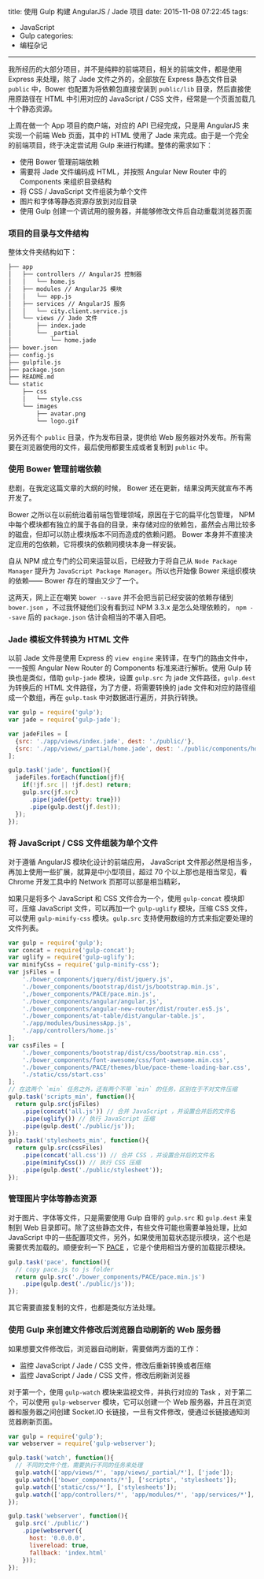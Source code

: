 title: 使用 Gulp 构建 AngularJS / Jade 项目
date: 2015-11-08 07:22:45
tags:
  - JavaScript
  - Gulp
categories:
  - 编程杂记
---

我所经历的大部分项目，并不是纯粹的前端项目，相关的前端文件，都是使用 Express 来处理，除了 Jade 文件之外的，全部放在 Express 静态文件目录 `public` 中，Bower 也配置为将依赖包直接安装到 `public/lib` 目录，然后直接使用原路径在 HTML 中引用对应的 JavaScript / CSS 文件，经常是一个页面加载几十个静态资源。

上周在做一个 App 项目的商户端，对应的 API 已经完成，只是用 AngularJS 来实现一个前端 Web 页面，其中的 HTML 使用了 Jade 来完成。由于是一个完全的前端项目，终于决定尝试用 Gulp 来进行构建。整体的需求如下：

*   使用 Bower 管理前端依赖
*   需要将 Jade 文件编码成 HTML，并按照 Angular New Router 中的 Components 来组织目录结构
*   将 CSS / JavaScript 文件组装为单个文件
*   图片和字体等静态资源存放到对应目录
*   使用 Gulp 创建一个调试用的服务器，并能够修改文件后自动重载浏览器页面

<!--more-->

### 项目的目录与文件结构

整体文件夹结构如下：

```sh
├── app
│   ├── controllers // AngularJS 控制器
│   │   └── home.js
│   ├── modules // AngularJS 模块
│   │   └── app.js
│   ├── services // AngularJS 服务
│   │   └── city.client.service.js
│   └── views // Jade 文件
│       ├── index.jade
│       └── _partial
│           └── home.jade
├── bower.json
├── config.js
├── gulpfile.js
├── package.json
├── README.md
└── static
    ├── css
    │   └── style.css
    └── images
        ├── avatar.png
        └── logo.gif

```

另外还有个 `public` 目录，作为发布目录，提供给 Web 服务器对外发布。所有需要在浏览器使用的文件，最后使用都要生成或者复制到 `public` 中。

### 使用 Bower 管理前端依赖

悲剧，在我定这篇文章的大纲的时候， Bower 还在更新，结果没两天就宣布不再开发了。

Bower 之所以在以前统治着前端包管理领域，原因在于它的扁平化包管理， NPM 中每个模块都有独立的属于各自的目录，来存储对应的依赖包，虽然会占用比较多的磁盘，但却可以防止模块版本不同而造成的依赖问题。 Bower 本身并不直接决定应用的包依赖，它将模块的依赖同模块本身一样安装。

自从 NPM 成立专门的公司来运营以后，已经致力于将自己从 `Node Package Manager` 提升为 `JavaScript Package Manager`。所以也开始像 Bower 来组织模块的依赖—— Bower 存在的理由又少了一个。

这两天，网上正在嘲笑 `bower --save` 并不会把当前已经安装的依赖存储到 `bower.json` ，不过我怀疑他们没有看到过 NPM 3.3.x 是怎么处理依赖的， `npm --save` 后的 `package.json` 估计会相当的不堪入目吧。

### Jade 模板文件转换为 HTML 文件

以前 Jade 文件是使用 Express 的 `view engine` 来转译，在专门的路由文件中，一一按照 Angular New Router 的 Components 标准来进行解析。使用 Gulp 转换也是类似，借助 `gulp-jade` 模块，设置 `gulp.src` 为 jade 文件路径，`gulp.dest` 为转换后的 HTML 文件路径，为了方便，将需要转换的 jade 文件和对应的路径组成一个数组，再在 `gulp.task` 中对数据进行遍历，并执行转换。

```js
var gulp = require('gulp');
var jade = require('gulp-jade');

var jadeFiles = [
  {src: './app/views/index.jade', dest: './public/'},
  {src: './app/views/_partial/home.jade', dest: './public/components/home/'}
];

gulp.task('jade', function(){
  jadeFiles.forEach(function(jf){
    if(!jf.src || !jf.dest) return;
    gulp.src(jf.src)
      .pipe(jade({petty: true}))
      .pipe(gulp.dest(jf.dest));
  });
});
```

### 将 JavaScript / CSS 文件组装为单个文件

对于遵循 AngularJS 模块化设计的前端应用， JavaScript 文件那必然是相当多，再加上使用一些扩展，就算是中小型项目，超过 70 个以上那也是相当常见，看 Chrome 开发工具中的 Network 页那可以部是相当精彩，

如果只是将多个 JavaScript 和 CSS 文件合为一个，使用 `gulp-concat` 模块即可，压缩 JavaScript 文件，可以再加一个 `gulp-uglify` 模块，压缩 CSS 文件，可以使用 `gulp-minify-css` 模块。`gulp.src` 支持使用数组的方式来指定要处理的文件列表。

```js
var gulp = require('gulp');
var concat = require('gulp-concat');
var uglify = require('gulp-uglify');
var minifyCss = require('gulp-minify-css');
var jsFiles = [
    './bower_components/jquery/dist/jquery.js', 
    './bower_components/bootstrap/dist/js/bootstrap.min.js', 
    ',/bower_components/PACE/pace.min.js', 
    './bower_components/angular/angular.js', 
    './bower_components/angular-new-router/dist/router.es5.js', 
    './bower_components/at-table/dist/angular-table.js', 
    './app/modules/businessApp.js', 
    './app/controllers/home.js'
];
var cssFiles = [
    './bower_components/bootstrap/dist/css/bootstrap.min.css', 
    './bower_components/font-awesome/css/font-awesome.min.css', 
    './bower_components/PACE/themes/blue/pace-theme-loading-bar.css', 
    './static/css/start.css'
];
// 在这两个 `min` 任务之外，还有两个不带 `min` 的任务，区别在于不对文件压缩
gulp.task('scripts_min', function(){
  return gulp.src(jsFiles)
    .pipe(concat('all.js')) // 合并 JavaScript ，并设置合并后的文件名
    .pipe(uglify()) // 执行 JavaScript 压缩
    .pipe(gulp.dest('./public/js'));
});
gulp.task('stylesheets_min', function(){
  return gulp.src(cssFiles)
    .pipe(concat('all.css')) // 合并 CSS ，并设置合并后的文件名
    .pipe(minifyCss()) // 执行 CSS 压缩
    .pipe(gulp.dest('./public/stylesheet'));
});
```

### 管理图片字体等静态资源

对于图片、字体等文件，只是需要使用 Gulp 自带的 `gulp.src` 和 `gulp.dest` 来复制到 Web 目录即可。除了这些静态文件，有些文件可能也需要单独处理，比如 JavaScript 中的一些配置项文件，另外，如果使用加载状态提示模块，这个也是需要优秀加载的。顺便安利一下 [PACE](http://github.hubspot.com/pace/docs/welcome/) ，它是个使用相当方便的加载提示模块。

```js
gulp.task('pace', function(){
  // copy pace.js to js folder
  return gulp.src('./bower_components/PACE/pace.min.js')
    .pipe(gulp.dest('./public/js'));
});
```

其它需要直接复制的文件，也都是类似方法处理。

### 使用 Gulp 来创建文件修改后浏览器自动刷新的 Web 服务器

如果想要文件修改后，浏览器自动刷新，需要做两方面的工作：

*   监控 JavaScript / Jade / CSS 文件，修改后重新转换或者压缩
*   监控 JavaScript / Jade / CSS 文件，修改后刷新浏览器

对于第一个，使用 `gulp-watch` 模块来监视文件，并执行对应的 Task ，对于第二个，可以使用 `gulp-webserver` 模块，它可以创建一个 Web 服务器，并且在浏览器和服务器之间创建 Socket.IO 长链接，一旦有文件修改，便通过长链接通知浏览器刷新页面。


```js
var gulp = require('gulp');
var webserver = require('gulp-webserver');

gulp.task('watch', function(){
  // 不同的文件个性，需要执行不同的任务来处理
  gulp.watch(['app/views/*', 'app/views/_partial/*'], ['jade']);
  gulp.watch(['bower_components/*'], ['scripts', 'stylesheets']);
  gulp.watch(['static/css/*'], ['stylesheets']);
  gulp.watch(['app/controllers/*', 'app/modules/*', 'app/services/*'], ['scripts']);
});

gulp.task('webserver', function(){
  gulp.src('./public/')
    .pipe(webserver({
      host: '0.0.0.0',
      livereload: true,
      fallback: 'index.html'
    }));
});
```
